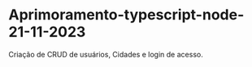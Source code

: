 # Aprimoramento-typescript-node-21-11-2023

Criação de CRUD de usuários, Cidades e login de acesso.
